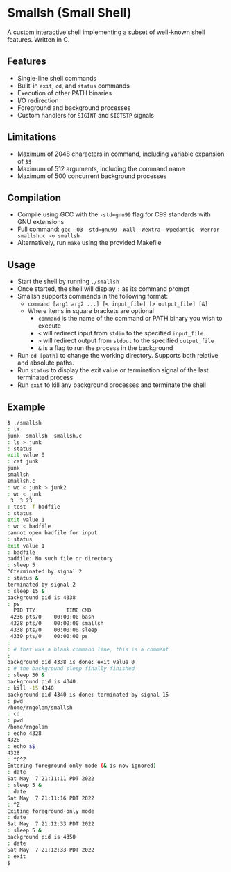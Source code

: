 # Smallsh (Small Shell)
A custom interactive shell implementing a subset of well-known shell features. Written in C.

## Features
- Single-line shell commands
- Built-in `exit`, `cd`, and `status` commands
- Execution of other PATH binaries
- I/O redirection
- Foreground and background processes
- Custom handlers for `SIGINT` and `SIGTSTP` signals

## Limitations
- Maximum of 2048 characters in command, including variable expansion of `$$`
- Maximum of 512 arguments, including the command name
- Maximum of 500 concurrent background processes

## Compilation
- Compile using GCC with the `-std=gnu99` flag for C99 standards with GNU extensions
- Full command: `gcc -O3 -std=gnu99 -Wall -Wextra -Wpedantic -Werror smallsh.c -o smallsh`
- Alternatively, run `make` using the provided Makefile

## Usage
- Start the shell by running `./smallsh`
- Once started, the shell will display `:` as its command prompt
- Smallsh supports commands in the following format:
  - `command [arg1 arg2 ...] [< input_file] [> output_file] [&]`
  - Where items in square brackets are optional
    - `command` is the name of the command or PATH binary you wish to execute
    - `<` will redirect input from `stdin` to the specified `input_file`
    - `>` will redirect output from `stdout` to the specified `output_file`
    - `&` is a flag to run the process in the background
- Run `cd [path]` to change the working directory. Supports both relative and absolute paths.
- Run `status` to display the exit value or termination signal of the last terminated process
- Run `exit` to kill any background processes and terminate the shell

## Example
```bash
$ ./smallsh
: ls
junk  smallsh  smallsh.c
: ls > junk
: status
exit value 0
: cat junk
junk
smallsh
smallsh.c
: wc < junk > junk2
: wc < junk
 3  3 23
: test -f badfile
: status
exit value 1
: wc < badfile
cannot open badfile for input
: status
exit value 1
: badfile
badfile: No such file or directory
: sleep 5
^Cterminated by signal 2
: status &
terminated by signal 2
: sleep 15 &
background pid is 4338
: ps
  PID TTY          TIME CMD
 4236 pts/0    00:00:00 bash
 4328 pts/0    00:00:00 smallsh
 4338 pts/0    00:00:00 sleep
 4339 pts/0    00:00:00 ps
:
: # that was a blank command line, this is a comment
:
background pid 4338 is done: exit value 0
: # the background sleep finally finished
: sleep 30 &
background pid is 4340
: kill -15 4340
background pid 4340 is done: terminated by signal 15
: pwd
/home/rngolam/smallsh
: cd
: pwd
/home/rngolam
: echo 4328
4328
: echo $$
4328
: ^C^Z
Entering foreground-only mode (& is now ignored)
: date
Sat May  7 21:11:11 PDT 2022
: sleep 5 &
: date
Sat May  7 21:11:16 PDT 2022
: ^Z
Exiting foreground-only mode
: date
Sat May  7 21:12:33 PDT 2022
: sleep 5 &
background pid is 4350
: date
Sat May  7 21:12:33 PDT 2022
: exit
$ 
```
